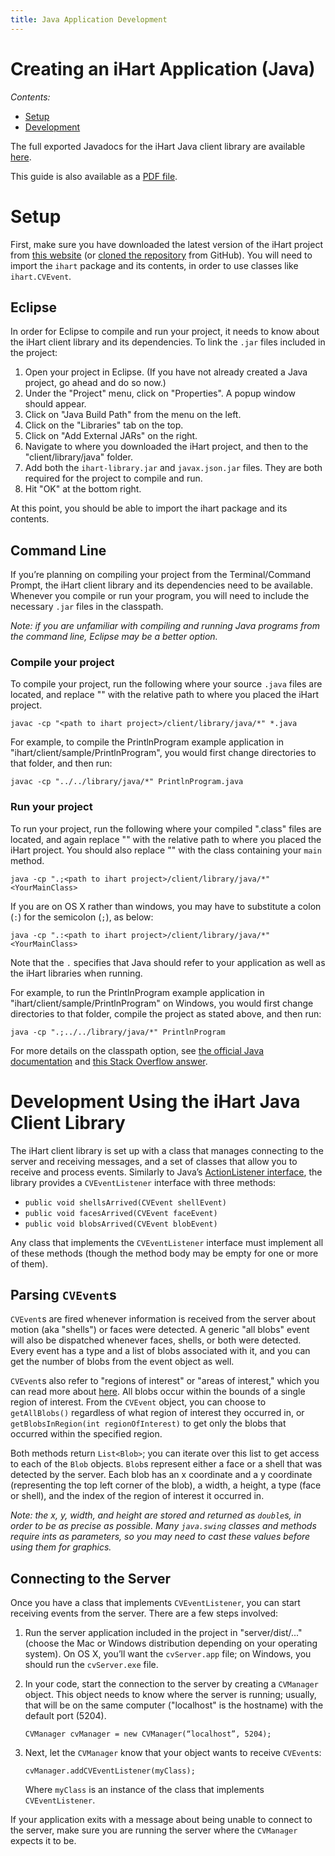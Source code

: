 ```yaml
---
title: Java Application Development
---
```


# Creating an iHart Application (Java)

*Contents:*

* [Setup](#setup)
* [Development](#development-using-the-ihart-java-client-library)

The full exported Javadocs for the iHart Java client library are available [here](doc).

This guide is also available as a [PDF file](CreatinganiHartApplicationJava.pdf).

# Setup
First, make sure you have downloaded the latest version of the iHart project from [this website](/ihart)
(or [cloned the repository](https://github.com/ihart-mhc/ihart) from GitHub).
You will need to import the `ihart` package and its contents, in order to use classes like `ihart.CVEvent`.


## Eclipse

In order for Eclipse to compile and run your project, it needs to know about the iHart client library and its dependencies.
To link the `.jar` files included in the project:

1. Open your project in Eclipse. (If you have not already created a Java project, go ahead and do so now.)
1. Under the "Project" menu, click on "Properties". A popup window should appear.
1. Click on "Java Build Path" from the menu on the left.
1. Click on the "Libraries" tab on the top.
1. Click on "Add External JARs" on the right.
1. Navigate to where you downloaded the iHart project, and then to the "client/library/java" folder.
1. Add both the `ihart-library.jar` and `javax.json.jar` files. They are both required for the project to compile and run.
1. Hit "OK" at the bottom right.

At this point, you should be able to import the ihart package and its contents.


## Command Line

If you’re planning on compiling your project from the Terminal/Command Prompt,
the iHart client library and its dependencies need to be available.
Whenever you compile or run your program, you will need to include the necessary `.jar` files in the classpath.

*Note: if you are unfamiliar with compiling and running Java programs from the command line, Eclipse may be a better option.*


### Compile your project

To compile your project, run the following where your source `.java` files are located,
and replace "<path to ihart project>" with the relative path to where you placed the iHart project.


	javac -cp "<path to ihart project>/client/library/java/*" *.java

For example, to compile the PrintlnProgram example application in "ihart/client/sample/PrintlnProgram",
you would first change directories to that folder, and then run:

	javac -cp "../../library/java/*" PrintlnProgram.java


### Run your project

To run your project, run the following where your compiled ".class" files are located, and again
replace "<path to ihart project>" with the relative path to where you placed the iHart project.
You should also replace "<YourMainClass>" with the class containing your `main` method.

	java -cp ".;<path to ihart project>/client/library/java/*" <YourMainClass>

If you are on OS X rather than windows, you may have to substitute a colon (`:`) for the semicolon (`;`), as below:

	java -cp ".:<path to ihart project>/client/library/java/*" <YourMainClass>

Note that the `.` specifies that Java should refer to your application as well as the iHart libraries when running.

For example, to run the PrintlnProgram example application in "ihart/client/sample/PrintlnProgram" on Windows,
you would first change directories to that folder, compile the project as stated above, and then run:

	java -cp ".;../../library/java/*" PrintlnProgram

For more details on the classpath option, see [the official Java documentation](http://docs.oracle.com/javase/8/docs/technotes/tools/windows/classpath.html)
and [this Stack Overflow answer](http://stackoverflow.com/questions/219585/setting-multiple-jars-in-java-classpath).


# Development Using the iHart Java Client Library

The iHart client library is set up with a class that manages connecting to the server and receiving messages,
and a set of classes that allow you to receive and process events. Similarly to Java’s [ActionListener interface](https://docs.oracle.com/javase/tutorial/uiswing/events/actionlistener.html),
the library provides a `CVEventListener` interface with three methods:

* `public void shellsArrived(CVEvent shellEvent)`
* `public void facesArrived(CVEvent faceEvent)`
* `public void blobsArrived(CVEvent blobEvent)`

Any class that implements the `CVEventListener` interface must implement all of these methods (though the method body may be empty for one or more of them).


## Parsing `CVEvent`s

`CVEvent`s are fired whenever information is received from the server about motion (aka "shells") or faces were detected.
A generic "all blobs" event will also be dispatched whenever faces, shells, or both were detected.
Every event has a type and a list of blobs associated with it, and you can get the number of blobs from the event object as well.

`CVEvent`s also refer to "regions of interest" or "areas of interest," which you can read more about [here](/software).
All blobs occur within the bounds of a single region of interest.
From the `CVEvent` object, you can choose to `getAllBlobs()` regardless of what region of interest they occurred in,
or `getBlobsInRegion(int regionOfInterest)` to get only the blobs that occurred within the specified region.

Both methods return `List<Blob>`; you can iterate over this list to get access to each of the `Blob` objects.
`Blob`s represent either a face or a shell that was detected by the server.
Each blob has an  x coordinate and a y coordinate (representing the top left corner of the blob), a width, a height, a type (face or shell),
and the index of the region of interest it occurred in.

*Note: the x, y, width, and height are stored and returned as `double`s, in order to be as precise as possible.
Many `java.swing` classes and methods require ints as parameters, so you may need to cast these values before using them for graphics.*


## Connecting to the Server

Once you have a class that implements `CVEventListener`, you can start receiving events from the server. There are a few steps involved:

1. Run the server application included in the project in "server/dist/..." (choose the Mac or Windows distribution depending on your operating system).
On OS X, you’ll want the `cvServer.app` file; on Windows, you should run the `cvServer.exe` file.
1. In your code, start the connection to the server by creating a `CVManager` object.
This object needs to know where the server is running; usually, that will be on the same computer ("localhost" is the hostname) with the default port (5204).

	```
	CVManager cvManager = new CVManager(“localhost”, 5204);
	```

1. Next, let the `CVManager` know that your object wants to receive `CVEvent`s:

	```
	cvManager.addCVEventListener(myClass);
	```

	Where `myClass` is an instance of the class that implements `CVEventListener`.


If your application exits with a message about being unable to connect to the server,
make sure you are running the server where the `CVManager` expects it to be.